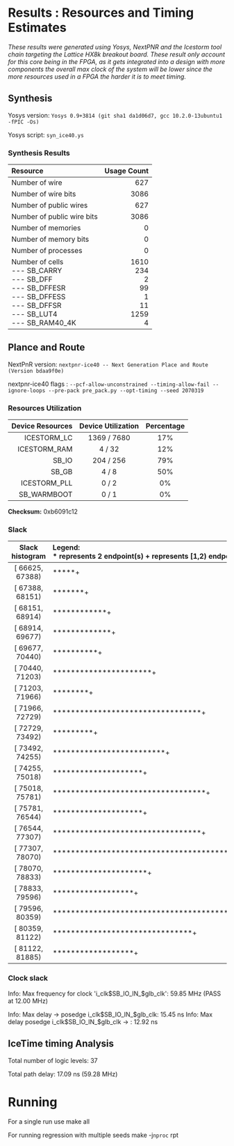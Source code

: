 # Results : Resources and Timing Estimates
_These results were generated using Yosys, NextPNR and the Icestorm tool chain targeting the Lattice HX8k breakout board. These result only account for this core being in the FPGA, as it gets integrated into a design with more components the overall max clock of the system will be lower since the more resources used in a FPGA the harder it is to meet timing._

## Synthesis 
 Yosys version: `Yosys 0.9+3814 (git sha1 da1d06d7, gcc 10.2.0-13ubuntu1 -fPIC -Os)`

 Yosys script: `syn_ice40.ys`

### Synthesis Results
| Resource                  | Usage Count | 
| :------------------------ | ----------: |
| Number of  wire           |          627|
| Number of wire bits       |         3086|
| Number of public wires    |          627|
| Number of public wire bits|         3086|
| Number of memories        |            0|
| Number of memory bits     |            0|
| Number of processes       |            0|
| Number of cells<br> --- SB_CARRY <br> --- SB_DFF <br> --- SB_DFFESR <br> --- SB_DFFESS <br> --- SB_DFFSR <br> --- SB_LUT4 <br> --- SB_RAM40_4K |               1610<br>234<br>2<br>99<br>1<br>11<br>1259<br>4|


## Plance and Route
NextPnR version: `nextpnr-ice40 -- Next Generation Place and Route (Version bdaa9f0e)`

nextpnr-ice40 flags : `--pcf-allow-unconstrained --timing-allow-fail --ignore-loops --pre-pack pre_pack.py --opt-timing --seed 2070319`


### Resources Utilization 

|Device Resources |Device Utilization|Percentage|
| --------------: | :--------------: | :------: |
|ICESTORM_LC      |  1369 / 7680     |    17%   |
|ICESTORM_RAM     |     4 /   32     |    12%   |
|SB_IO            |   204 /  256     |    79%   |
|SB_GB            |     4 /    8     |    50%   |
|ICESTORM_PLL     |     0 /    2     |     0%   |
|SB_WARMBOOT      |     0 /    1     |     0%   |


**Checksum:** 0xb6091c12

### Slack

|**Slack histogram** | Legend:<br> * represents 2 endpoint(s) + represents [1,2) endpoint(s)|
| :--------------: | :-------------------------------------------------------- |
| [ 66625,  67388) |*****+|
| [ 67388,  68151) |*******+|
| [ 68151,  68914) |************+|
| [ 68914,  69677) |*************+|
| [ 69677,  70440) |**********+|
| [ 70440,  71203) |**********************+|
| [ 71203,  71966) |********+|
| [ 71966,  72729) |*********************************+|
| [ 72729,  73492) |*********+|
| [ 73492,  74255) |*************************+|
| [ 74255,  75018) |********************+|
| [ 75018,  75781) |**********************************+|
| [ 75781,  76544) |********************+|
| [ 76544,  77307) |*********************************+|
| [ 77307,  78070) |****************************************+|
| [ 78070,  78833) |*********************+|
| [ 78833,  79596) |******************+|
| [ 79596,  80359) |************************************************************ |
| [ 80359,  81122) |*******************************+|
| [ 81122,  81885) |******************+|


### Clock slack

Info: Max frequency for clock 'i_clk$SB_IO_IN_$glb_clk': 59.85 MHz (PASS at 12.00 MHz)

Info: Max delay <async>                         -> posedge i_clk$SB_IO_IN_$glb_clk: 15.45 ns
Info: Max delay posedge i_clk$SB_IO_IN_$glb_clk -> <async>                        : 12.92 ns


## IceTime timing Analysis

Total number of logic levels: 37

Total path delay: 17.09 ns (59.28 MHz)

# Running

For a single run use
    make all

For running regression with multiple seeds
    make -j`nproc` rpt